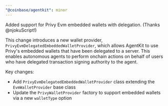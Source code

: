 ```yaml
---
"@coinbase/agentkit": minor
---
```


Added support for Privy Evm embedded wallets with delegation. (Thanks @njokuScript!)

This change introduces a new wallet provider, `PrivyEvmDelegatedEmbeddedWalletProvider`, which allows AgentKit to use Privy's embedded wallets that have been delegated to a server. This enables autonomous agents to perform onchain actions on behalf of users who have delegated transaction signing authority to the agent.

Key changes:
- Add `PrivyEvmDelegatedEmbeddedWalletProvider` class extending the `EvmWalletProvider` base class
- Update the `PrivyWalletProvider` factory to support embedded wallets via a new `walletType` option